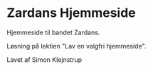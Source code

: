 # Zardans Hjemmeside

Hjemmeside til bandet Zardans. 

Løsning på lektien "Lav en valgfri hjemmeside".

Lavet af Simon Klejnstrup
